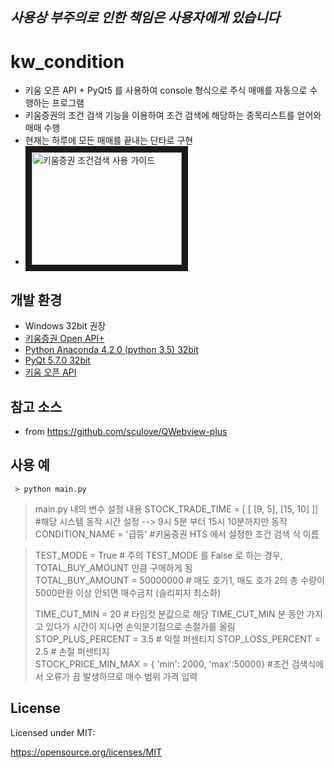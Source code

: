 ## *사용상 부주의로 인한 책임은 사용자에게 있습니다*
# kw_condition
 - 키움 오픈 API + PyQt5 를 사용하여 console 형식으로 주식 매매를 자동으로 수행하는 프로그램
 - 키움증권의 조건 검색 기능을 이용하여 조건 검색에 해당하는 종목리스트를 얻어와 매매 수행
 - 현재는 하루에 모든 매매를 끝내는 단타로 구현
 - <a href="https://www.youtube.com/watch?v=QnnO4kIj51c" target="_blank"><img src="http://img.youtube.com/vi/YOUTUBE_VIDEO_ID_HERE/0.jpg" 
alt="키움증권 조건검색 사용 가이드" width="240" height="180" border="10" /></a>

## 개발 환경  
 - Windows 32bit 권장
 - [키움증권 Open API+](https://www1.kiwoom.com/nkw.templateFrameSet.do?m=m1408000000)
 - [Python Anaconda 4.2.0 (python 3.5) 32bit](https://www.continuum.io/downloads#windows)
 - [PyQt 5.7.0 32bit](https://www.riverbankcomputing.com/software/pyqt/download5)
 - [키움 오픈 API](https://download.kiwoom.com/web/openapi/kiwoom_openapi_plus_devguide_ver_1.1.pdf)

## 참고 소스 
 - from https://github.com/sculove/QWebview-plus

## 사용 예
~~~~
 > python main.py 
~~~~

> main.py 내의 변수 설정 내용 
> STOCK_TRADE_TIME = [ [ [9, 5], [15, 10] ]] #해당 시스템 동작 시간 설정 -->  9시 5분 부터 15시 10분까지만 동작
> CONDITION_NAME = '급등' #키움증권 HTS 에서 설정한 조건 검색 식 이름

> TEST_MODE = True    # 주의 TEST_MODE 를 False 로 하는 경우, TOTAL_BUY_AMOUNT 만큼 구매하게 됨  
> TOTAL_BUY_AMOUNT = 50000000 #  매도 호가1, 매도 호가 2의 총 수량이 5000만원 이상 안되면 매수금지  (슬리피지 최소화)
>
> TIME_CUT_MIN = 20 # 타임컷 분값으로 해당 TIME_CUT_MIN 분 동안 가지고 있다가 시간이 지나면 손익분기점으로 손절가를 올림 
> STOP_PLUS_PERCENT = 3.5 # 익절 퍼센티지 
> STOP_LOSS_PERCENT = 2.5 # 손절 퍼센티지  
> STOCK_PRICE_MIN_MAX = { 'min': 2000, 'max':50000} #조건 검색식에서 오류가 끔 발생하므로 매수 범위 가격 입력


## License
Licensed under MIT:

https://opensource.org/licenses/MIT
